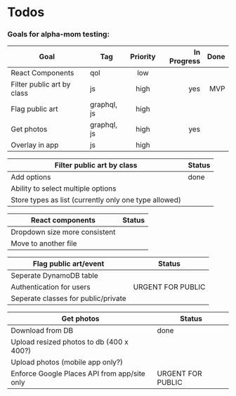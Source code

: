 # Todos

### Goals for alpha-mom testing:
| Goal                       | Tag         | Priority | In Progress | Done |
| -------------------------- | ----------- | :------: | ----------: | ---: |
| React Components           | qol         |   low    |             |      |
| Filter public art by class | js          |   high   |         yes |  MVP |
| Flag public art            | graphql, js |   high   |             |      |
| Get photos                 | graphql, js |   high   |         yes |      |
| Overlay in app             | js          |   high   |             |      |

| Filter public art by class                            | Status |
| ----------------------------------------------------- | ------ |
| Add options                                           | done   |
| Ability to select multiple options                    |        |
| Store types as list (currently only one type allowed) |        |

| React components              | Status |
| ----------------------------- | ------ |
| Dropdown size more consistent |        |
| Move to another file          |        |

| Flag public art/event               | Status            |
| ----------------------------------- | ----------------- |
| Seperate DynamoDB table             |                   |
| Authentication for users            | URGENT FOR PUBLIC |
| Seperate classes for public/private |                   |

| Get photos                                   | Status            |
| -------------------------------------------- | ----------------- |
| Download from DB                             | done              |
| Upload resized photos to db (400 x 400?)     |
| Upload photos (mobile app only?)             |                   |
| Enforce Google Places API from app/site only | URGENT FOR PUBLIC |